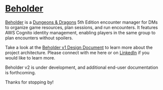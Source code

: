 # [Beholder](https://d1yfxnpmzrtszo.cloudfront.net/)

[Beholder](https://d1yfxnpmzrtszo.cloudfront.net/) is a [Dungeons & Dragons](https://en.wikipedia.org/wiki/Dungeons_%26_Dragons) 5th Edition encounter manager for DMs to organize game resources, plan sessions, and run encounters. It features AWS Cognito identity management, enabling players in the same group to plan encounters without spoilers.

Take a look at the [Beholder v1 Design Document](https://drive.google.com/file/d/1DNbKhy3H0VIO_5RrLzEn2cquTnszSDYv/view?usp=sharing) to learn more about the project architecture. Please connect with me here or on [LinkedIn](https://www.linkedin.com/in/td-walsh) if you would like to learn more.

Beholder v2 is under development, and additional end-user documentation is forthcoming.

Thanks for stopping by!
